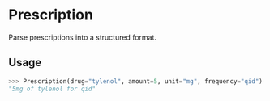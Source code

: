 # Prescription

Parse prescriptions into a structured format.

## Usage

```python
>>> Prescription(drug="tylenol", amount=5, unit="mg", frequency="qid")
"5mg of tylenol for qid"
```
